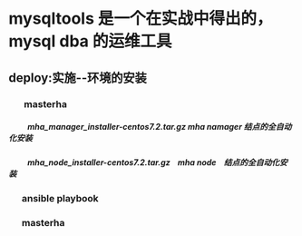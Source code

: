 
# mysqltools 是一个在实战中得出的，mysql dba 的运维工具

## deploy:实施--环境的安装
###        masterha
#####           mha_manager_installer-centos7.2.tar.gz mha namager 结点的全自动化安装
#####           mha_node_installer-centos7.2.tar.gz    mha node    结点的全自动化安装
###        ansible playbook
###        masterha
